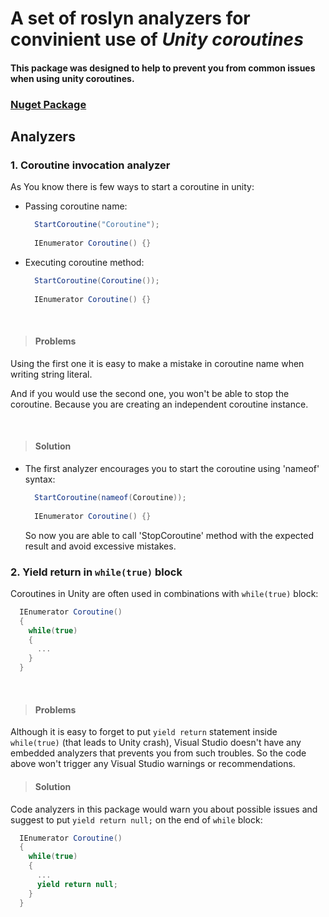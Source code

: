 # A set of roslyn analyzers for convinient use of ***Unity coroutines***

#### This package was designed to help to prevent you from common issues when using unity coroutines.

### [Nuget Package](https://www.nuget.org/packages/UnityCoroutinesAnalyzer/1.0.3.5)

## Analyzers

### **1. Coroutine invocation analyzer**

As You know there is few ways to start a coroutine in unity:
  - Passing coroutine name:
  
    ```csharp
      StartCoroutine("Coroutine");
       
      IEnumerator Coroutine() {}
    ```
  - Executing coroutine method:
  
    ```csharp
      StartCoroutine(Coroutine());
       
      IEnumerator Coroutine() {}
    ```
  </br>
  
  > #### Problems
  Using the first one it is easy to make a mistake in coroutine name when writing string literal.

  And if you would use the second one, you won't be able to stop the coroutine. Because you are creating an independent coroutine instance.
  
  </br>
  
  > #### Solution
  - The first analyzer encourages you to start the coroutine using 'nameof' syntax:
  
    ```csharp
      StartCoroutine(nameof(Coroutine));
       
      IEnumerator Coroutine() {}
    ```
    So now you are able to call 'StopCoroutine' method with the expected result and avoid excessive mistakes.
    
 
### **2. Yield return in `while(true)` block**

  Coroutines in Unity are often used in combinations with `while(true)` block: 
  ```csharp
    IEnumerator Coroutine()
    {
      while(true)
      {
        ...
      }
    }
  ```
  </br>
  
  > #### Problems
  
  Although it is easy to forget to put `yield return` statement inside `while(true)` (that leads to Unity crash), 
  Visual Studio doesn't have any embedded analyzers that prevents you from such troubles. So the code above won't trigger any Visual Studio warnings or     recommendations. 
  </br>
  
  > #### Solution
  Code analyzers in this package would warn you about possible issues and suggest to put `yield return null;` on the end of `while` block:
  
  ```csharp
    IEnumerator Coroutine()
    {
      while(true)
      {
        ...
        yield return null;
      }
    }
  ```
